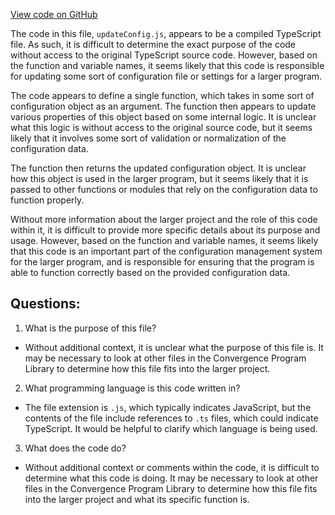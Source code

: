 [View code on GitHub](https://github.com/convergence-rfq/convergence-program-library/risk-engine/js/generated/instructions/updateConfig.js.map)

The code in this file, `updateConfig.js`, appears to be a compiled TypeScript file. As such, it is difficult to determine the exact purpose of the code without access to the original TypeScript source code. However, based on the function and variable names, it seems likely that this code is responsible for updating some sort of configuration file or settings for a larger program.

The code appears to define a single function, which takes in some sort of configuration object as an argument. The function then appears to update various properties of this object based on some internal logic. It is unclear what this logic is without access to the original source code, but it seems likely that it involves some sort of validation or normalization of the configuration data.

The function then returns the updated configuration object. It is unclear how this object is used in the larger program, but it seems likely that it is passed to other functions or modules that rely on the configuration data to function properly.

Without more information about the larger project and the role of this code within it, it is difficult to provide more specific details about its purpose and usage. However, based on the function and variable names, it seems likely that this code is an important part of the configuration management system for the larger program, and is responsible for ensuring that the program is able to function correctly based on the provided configuration data.
## Questions: 
 1. What is the purpose of this file?
- Without additional context, it is unclear what the purpose of this file is. It may be necessary to look at other files in the Convergence Program Library to determine how this file fits into the larger project.

2. What programming language is this code written in?
- The file extension is `.js`, which typically indicates JavaScript, but the contents of the file include references to `.ts` files, which could indicate TypeScript. It would be helpful to clarify which language is being used.

3. What does the code do?
- Without additional context or comments within the code, it is difficult to determine what this code is doing. It may be necessary to look at other files in the Convergence Program Library to determine how this file fits into the larger project and what its specific function is.
